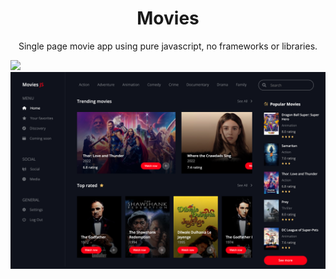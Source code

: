 <div align="center">
  <h1>Movies</h1>
  <p>Single page movie app using pure javascript, no frameworks or libraries.</p>
</div>

![](./../.readme-static/movies-detail.png)
![](./../.readme-static/movies.png)
